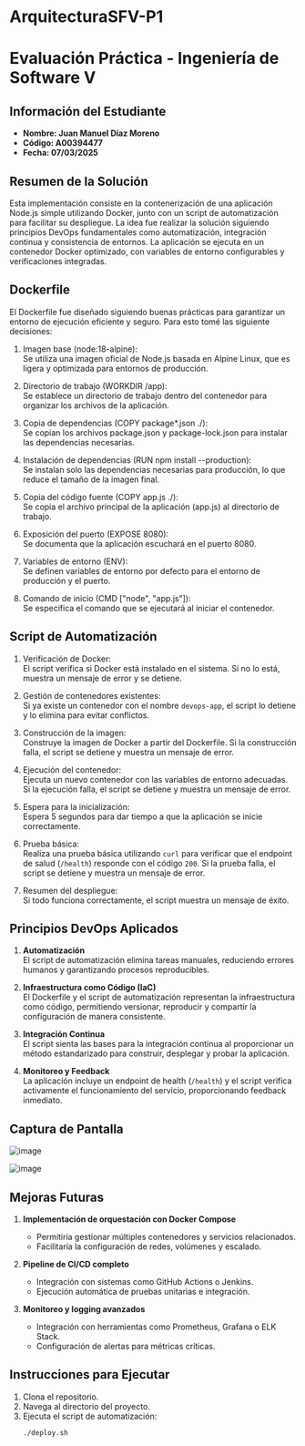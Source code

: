 # ArquitecturaSFV-P1

# Evaluación Práctica - Ingeniería de Software V

## Información del Estudiante
- **Nombre: Juan Manuel Díaz Moreno**
- **Código: A00394477**
- **Fecha: 07/03/2025**

## Resumen de la Solución
Esta implementación consiste en la contenerización de una aplicación Node.js simple utilizando Docker, junto con un script de automatización para facilitar su despliegue. La idea fue realizar la solución siguiendo principios DevOps fundamentales como automatización, integración continua y consistencia de entornos. La aplicación se ejecuta en un contenedor Docker optimizado, con variables de entorno configurables y verificaciones integradas.

## Dockerfile
El Dockerfile fue diseñado siguiendo buenas prácticas para garantizar un entorno de ejecución eficiente y seguro. Para esto tomé las siguiente decisiones:

1. Imagen base (node:18-alpine):  
   Se utiliza una imagen oficial de Node.js basada en Alpine Linux, que es ligera y optimizada para entornos de producción.

2. Directorio de trabajo (WORKDIR /app):  
   Se establece un directorio de trabajo dentro del contenedor para organizar los archivos de la aplicación.

3. Copia de dependencias (COPY package*.json ./):  
   Se copian los archivos package.json y package-lock.json para instalar las dependencias necesarias.

4. Instalación de dependencias (RUN npm install --production):  
   Se instalan solo las dependencias necesarias para producción, lo que reduce el tamaño de la imagen final.

5. Copia del código fuente (COPY app.js ./):  
   Se copia el archivo principal de la aplicación (app.js) al directorio de trabajo.

6. Exposición del puerto (EXPOSE 8080):  
   Se documenta que la aplicación escuchará en el puerto 8080.

7. Variables de entorno (ENV):  
   Se definen variables de entorno por defecto para el entorno de producción y el puerto.

8. Comando de inicio (CMD ["node", "app.js"]):  
   Se especifica el comando que se ejecutará al iniciar el contenedor.

## Script de Automatización
1. Verificación de Docker:  
   El script verifica si Docker está instalado en el sistema. Si no lo está, muestra un mensaje de error y se detiene.

2. Gestión de contenedores existentes:  
   Si ya existe un contenedor con el nombre `devops-app`, el script lo detiene y lo elimina para evitar conflictos.

3. Construcción de la imagen:  
   Construye la imagen de Docker a partir del Dockerfile. Si la construcción falla, el script se detiene y muestra un mensaje de error.

4. Ejecución del contenedor:  
   Ejecuta un nuevo contenedor con las variables de entorno adecuadas. Si la ejecución falla, el script se detiene y muestra un mensaje de error.

5. Espera para la inicialización:  
   Espera 5 segundos para dar tiempo a que la aplicación se inicie correctamente.

6. Prueba básica:  
   Realiza una prueba básica utilizando `curl` para verificar que el endpoint de salud (`/health`) responde con el código `200`. Si la prueba falla, el script se detiene y muestra un mensaje de error.

7. Resumen del despliegue:  
   Si todo funciona correctamente, el script muestra un mensaje de éxito.

## Principios DevOps Aplicados
1. **Automatización**  
   El script de automatización elimina tareas manuales, reduciendo errores humanos y garantizando procesos reproducibles.

2. **Infraestructura como Código (IaC)**  
   El Dockerfile y el script de automatización representan la infraestructura como código, permitiendo versionar, reproducir y compartir la configuración de manera consistente.

3. **Integración Continua**  
   El script sienta las bases para la integración continua al proporcionar un método estandarizado para construir, desplegar y probar la aplicación.

4. **Monitoreo y Feedback**  
   La aplicación incluye un endpoint de health (`/health`) y el script verifica activamente el funcionamiento del servicio, proporcionando feedback inmediato.

## Captura de Pantalla

![image](https://github.com/user-attachments/assets/e9d80de8-d319-45a5-b8d3-e440c72d365b)

![image](https://github.com/user-attachments/assets/b1f1569e-9f2e-4bf0-bda3-e550fd2942d9)



## Mejoras Futuras
1. **Implementación de orquestación con Docker Compose**  
   - Permitiría gestionar múltiples contenedores y servicios relacionados.  
   - Facilitaría la configuración de redes, volúmenes y escalado.

2. **Pipeline de CI/CD completo**  
   - Integración con sistemas como GitHub Actions o Jenkins.  
   - Ejecución automática de pruebas unitarias e integración.   

3. **Monitoreo y logging avanzados**  
   - Integración con herramientas como Prometheus, Grafana o ELK Stack.  
   - Configuración de alertas para métricas críticas.


## Instrucciones para Ejecutar
1. Clona el repositorio.
2. Navega al directorio del proyecto.
3. Ejecuta el script de automatización:
   ```bash
   ./deploy.sh

